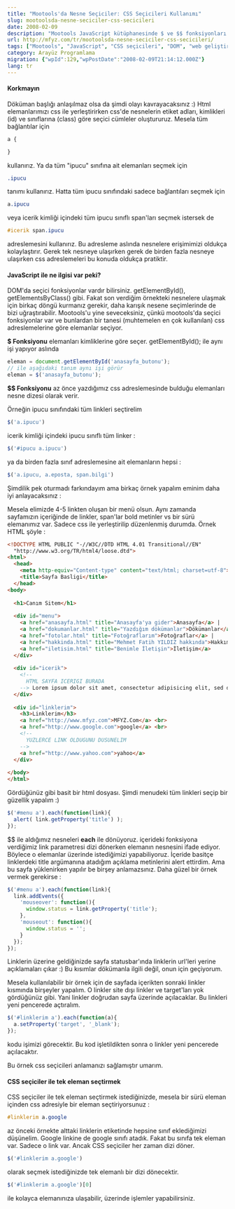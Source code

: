 ```yaml
---
title: "Mootools'da Nesne Seçiciler: CSS Seçicileri Kullanımı"
slug: mootoolsda-nesne-seciciler-css-secicileri
date: 2008-02-09
description: "Mootools JavaScript kütüphanesinde $ ve $$ fonksiyonları ile HTML elementlerini CSS seçicileri (ID, class, tag) kullanarak nasıl seçeceğinizi öğrenin. Pratik örneklerle DOM manipülasyonu."
url: http://mfyz.com/tr/mootoolsda-nesne-seciciler-css-secicileri/
tags: ["Mootools", "JavaScript", "CSS seçicileri", "DOM", "web geliştirme", "arayüz programlama", "eğitim"]
category: Arayüz Programlama
migration: {"wpId":129,"wpPostDate":"2008-02-09T21:14:12.000Z"}
lang: tr
---
```


#### Korkmayın

Döküman başlığı anlaşılmaz olsa da şimdi olayı kavrayacaksınız :) Html elemanlarımızı css ile yerleştirirken css'de nesnelerin etiket adları, kimlikleri (id) ve sınıflarına (class) göre seçici cümleler oluştururuz. Mesela tüm bağlantılar için
```css
a {

}

```
kullanırız. Ya da tüm "ipucu" sınıfına ait elemanları seçmek için
```css
.ipucu

```
tanımı kullanırız. Hatta tüm ipucu sınıfındaki sadece bağlantıları seçmek için
```css
a.ipucu

```
veya icerik kimliği içindeki tüm ipucu sınıflı span'ları seçmek istersek de
```css
#icerik span.ipucu

```
adreslemesini kullanırız. Bu adresleme aslında nesnelere erişimimizi oldukça kolaylaştırır. Gerek tek nesneye ulaşırken gerek de birden fazla nesneye ulaşırken css adreslemeleri bu konuda oldukça pratiktir.

#### JavaScript ile ne ilgisi var peki?

DOM'da seçici fonksiyonlar vardır bilirsiniz. getElementById(), getElementsByClass() gibi. Fakat son verdiğim örnekteki nesnelere ulaşmak için birkaç döngü kurmanız gerekir, daha karışık nesene seçimlerinde de bizi uğraştırabilir. Mootools'u yine seveceksiniz, çünkü mootools'da seçici fonksiyonlar var ve bunlardan bir tanesi (muhtemelen en çok kullanılan) css adreslemelerine göre elemanlar seçiyor.

**$ Fonksiyonu** elemanları kimliklerine göre seçer. getElementById(); ile aynı işi yapıyor aslında
```js
eleman = document.getElementById('anasayfa_butonu');
// ile aşağıdaki tanım aynı işi görür
eleman = $('anasayfa_butonu');
```
**$$ Fonksiyonu** az önce yazdığımız css adreslemesinde bulduğu elemanları nesne dizesi olarak verir.

Örneğin ipucu sınıfındaki tüm linkleri seçtirelim
```js
$('a.ipucu')

```
icerik kimliği içindeki ipucu sınıflı tüm linker :
```js
$('#ipucu a.ipucu')

```
ya da birden fazla sınıf adreslemesine ait elemanların hepsi :
```js
$('a.ipucu, a.eposta, span.bilgi')

```
Şimdilik pek oturmadı farkındayım ama birkaç örnek yapalım eminim daha iyi anlayacaksınız :

Mesela elimizde 4-5 linkten oluşan bir menü olsun. Aynı zamanda sayfamızın içeriğinde de linkler, span'lar bold metinler vs bir sürü elemanımız var. Sadece css ile yerleştirilip düzenlenmiş durumda. Örnek HTML şöyle :
```html
<!DOCTYPE HTML PUBLIC "-//W3C//DTD HTML 4.01 Transitional//EN"
  "http://www.w3.org/TR/html4/loose.dtd">
<html>
  <head>
    <meta http-equiv="Content-type" content="text/html; charset=utf-8">
    <title>Sayfa Basligi</title>
  </head>
<body>
  
  <h1>Canım Sitem</h1>
  
  <div id="menu">
    <a href="anasayfa.html" title="Anasayfa'ya gider">Anasayfa</a> |
    <a href="dokumanlar.html" title="Yazdığım dökümanlar">Dökümanlar</a> |
    <a href="fotolar.html" title="Fotoğraflarım">Fotoğraflar</a> |
    <a href="hakkinda.html" title="Mehmet Fatih YILDIZ hakkında">Hakkımda</a> |
    <a href="iletisim.html" title="Benimle İletişin">İletişim</a>
  </div>
  
  <div id="icerik">
    <!--
      HTML SAYFA ICERIGI BURADA
    --> Lorem ipsum dolor sit amet, consectetur adipisicing elit, sed do eiusmod tempor incididunt ut labore et dolore magna aliqua. Ut enim ad minim veniam, quis nostrud exercitation ullamco laboris nisi ut aliquip ex ea commodo consequat. Duis aute irure dolor in reprehenderit in voluptate velit esse cillum dolore eu fugiat nulla pariatur. Excepteur sint occaecat cupidatat non proident, sunt in culpa qui officia deserunt mollit anim id est laborum.
  </div>
  
  <div id="linklerim">
    <h3>Linklerim</h3>
    <a href="http://www.mfyz.com">MFYZ.Com</a> <br>
    <a href="http://www.google.com">google</a> <br>
    <!--
      YUZLERCE LINK OLDUGUNU DUSUNELIM
    -->
    <a href="http://www.yahoo.com">yahoo</a>
  </div>
  
</body>
</html>

```
Gördüğünüz gibi basit bir html dosyası. Şimdi menudeki tüm linkleri seçip bir güzellik yapalım :)
```js
$('#menu a').each(function(link){
  alert( link.getProperty('title') );
});

```
$$ ile aldığımız nesneleri **each** ile dönüyoruz. içerideki fonksiyona verdiğimiz link parametresi dizi dönerken elemanın nesnesini ifade ediyor. Böylece o elemanlar üzerinde istediğimizi yapabiliyoruz. İçeride basitçe linklerdeki title argümanına atadığım açıklama metinlerini alert ettirdim. Ama bu sayfa yüklenirken yapılır be birşey anlamazsınız. Daha güzel bir örnek vermek gerekirse :
```js
$('#menu a').each(function(link){
  link.addEvents({
    'mouseover': function(){
      window.status = link.getProperty('title');
    },
    'mouseout': function(){
      window.status = '';
    }
  });
});

```
Linklerin üzerine geldiğinizde sayfa statusbar'ında linklerin url'leri yerine açıklamaları çıkar :) Bu kısımlar dökümanla ilgili değil, onun için geçiyorum.

Mesela kullanılabilir bir örnek için de sayfada içerikten sonraki linkler kısmında birşeyler yapalım. O linkler site dışı linkler ve target'ları yok gördüğünüz gibi. Yani linkler doğrudan sayfa üzerinde açılacaklar. Bu linkleri yeni pencerede açtıralım.
```js
$('#linklerim a').each(function(a){
  a.setProperty('target', '_blank');
});

```
kodu işimizi görecektir. Bu kod işletildikten sonra o linkler yeni pencerede açılacaktır.

Bu örnek css seçicileri anlamanızı sağlamıştır umarım.

#### CSS seçiciler ile tek eleman seçtirmek

CSS seçiciler ile tek eleman seçtirmek istediğinizde, mesela bir sürü eleman içinden css adresiyle bir eleman seçtiriyorsunuz :
```css
#linklerim a.google

```
az önceki örnekte alttaki linklerin etiketinde hepsine sınıf eklediğimizi düşünelim. Google linkine de google sınıfı atadık. Fakat bu sınıfa tek eleman var. Sadece o link var. Ancak CSS seçiciler her zaman dizi döner.
```js
$('#linklerim a.google')

```
olarak seçmek istediğinizde tek elemanlı bir dizi dönecektir.
```js
$('#linklerim a.google')[0]

```
ile kolayca elemanınıza ulaşabilir, üzerinde işlemler yapabilirsiniz.